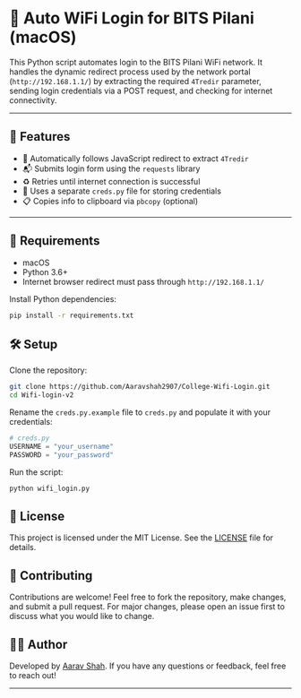 # 🔐 Auto WiFi Login for BITS Pilani (macOS)

This Python script automates login to the BITS Pilani WiFi network. It handles the dynamic redirect process used by the network portal (`http://192.168.1.1/`) by extracting the required `4Tredir` parameter, sending login credentials via a POST request, and checking for internet connectivity.

---

## 🚀 Features

- 🔄 Automatically follows JavaScript redirect to extract `4Tredir`
- 📬 Submits login form using the `requests` library
- ♻️ Retries until internet connection is successful
- 🔐 Uses a separate `creds.py` file for storing credentials
- 📋 Copies info to clipboard via `pbcopy` (optional)

---

## 🧰 Requirements

- macOS
- Python 3.6+
- Internet browser redirect must pass through `http://192.168.1.1/`

Install Python dependencies:

```bash
pip install -r requirements.txt
```

## 🛠️ Setup

Clone the repository:

```bash
git clone https://github.com/Aaravshah2907/College-Wifi-Login.git
cd Wifi-login-v2
```

Rename the `creds.py.example` file to `creds.py` and populate it with your credentials:

```python
# creds.py
USERNAME = "your_username"
PASSWORD = "your_password"
```

Run the script:

```bash
python wifi_login.py
```

## 📜 License

This project is licensed under the MIT License. See the [LICENSE](LICENSE) file for details.

## 🤝 Contributing

Contributions are welcome! Feel free to fork the repository, make changes, and submit a pull request. For major changes, please open an issue first to discuss what you would like to change.

## 🧑‍💻 Author

Developed by [Aarav Shah](https://github.com/Aaravshah2907). If you have any questions or feedback, feel free to reach out!

---
